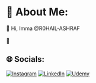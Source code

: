 # 💫 About Me:
👋 Hi, Imma @R0HAIL-ASHRAF<br><br>👀


## 🌐 Socials:
[![Instagram](https://img.shields.io/badge/Instagram-%23E4405F.svg?logo=Instagram&logoColor=white)](https://instagram.com/r0hailxd) [![LinkedIn](https://img.shields.io/badge/LinkedIn-%230077B5.svg?logo=linkedin&logoColor=white)](https://linkedin.com/in/rohail-ashraf-1aa720280)  [![Udemy](https://img.shields.io/badge/Udemy-%230077B5.svg?logo=Udemy&logoColor=white)](https://www.udemy.com/user/rohail-ashraf-2/)



